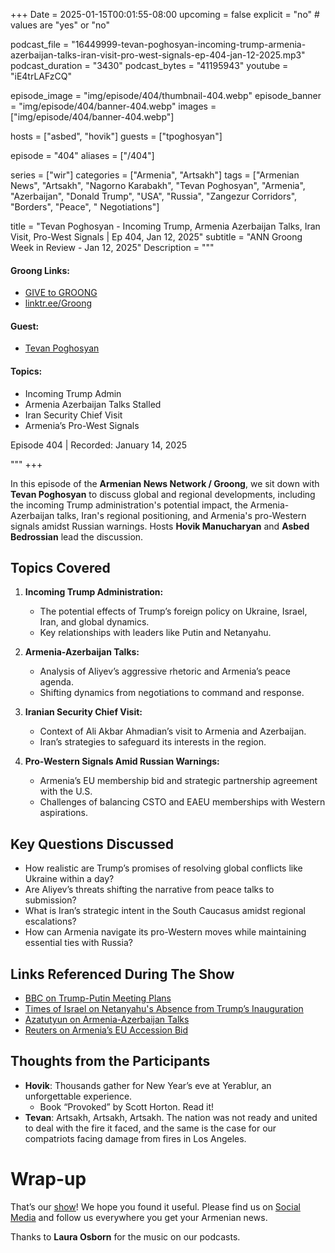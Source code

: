 +++
Date = 2025-01-15T00:01:55-08:00
upcoming = false
explicit = "no" # values are "yes" or "no"

podcast_file = "16449999-tevan-poghosyan-incoming-trump-armenia-azerbaijan-talks-iran-visit-pro-west-signals-ep-404-jan-12-2025.mp3"
podcast_duration = "3430"
podcast_bytes = "41195943"
youtube = "iE4trLAFzCQ"

episode_image = "img/episode/404/thumbnail-404.webp"
episode_banner = "img/episode/404/banner-404.webp"
images = ["img/episode/404/banner-404.webp"]

hosts = ["asbed", "hovik"]
guests = ["tpoghosyan"]

episode = "404"
aliases = ["/404"]

series = ["wir"]
categories = ["Armenia", "Artsakh"]
tags = ["Armenian News", "Artsakh", "Nagorno Karabakh", "Tevan Poghosyan", "Armenia", "Azerbaijan", "Donald Trump", "USA", "Russia", "Zangezur Corridors", "Borders", "Peace", " Negotiations"]

title = "Tevan Poghosyan - Incoming Trump, Armenia Azerbaijan Talks, Iran Visit, Pro-West Signals | Ep 404, Jan 12, 2025"
subtitle = "ANN Groong Week in Review - Jan 12, 2025"
Description = """

#### Groong Links:
* [GIVE to GROONG](https://podcasts.groong.org/donate)
* [linktr.ee/Groong](https://linktr.ee/groong)

#### Guest:
* [Tevan Poghosyan](/guest/tpoghosyan)

#### Topics:
* Incoming Trump Admin
* Armenia Azerbaijan Talks Stalled
* Iran Security Chief Visit
* Armenia’s Pro-West Signals

Episode 404 | Recorded: January 14, 2025

"""
+++

In this episode of the **Armenian News Network / Groong**, we sit down with **Tevan Poghosyan** to discuss global and regional developments, including the incoming Trump administration's potential impact, the Armenia-Azerbaijan talks, Iran's regional positioning, and Armenia's pro-Western signals amidst Russian warnings. Hosts **Hovik Manucharyan** and **Asbed Bedrossian** lead the discussion.

## Topics Covered

1. **Incoming Trump Administration:**
   - The potential effects of Trump’s foreign policy on Ukraine, Israel, Iran, and global dynamics.
   - Key relationships with leaders like Putin and Netanyahu.

2. **Armenia-Azerbaijan Talks:**
   - Analysis of Aliyev’s aggressive rhetoric and Armenia’s peace agenda.
   - Shifting dynamics from negotiations to command and response.

3. **Iranian Security Chief Visit:**
   - Context of Ali Akbar Ahmadian’s visit to Armenia and Azerbaijan.
   - Iran’s strategies to safeguard its interests in the region.

4. **Pro-Western Signals Amid Russian Warnings:**
   - Armenia’s EU membership bid and strategic partnership agreement with the U.S.
   - Challenges of balancing CSTO and EAEU memberships with Western aspirations.

## Key Questions Discussed

- How realistic are Trump’s promises of resolving global conflicts like Ukraine within a day?
- Are Aliyev’s threats shifting the narrative from peace talks to submission?
- What is Iran’s strategic intent in the South Caucasus amidst regional escalations?
- How can Armenia navigate its pro-Western moves while maintaining essential ties with Russia?

## Links Referenced During The Show

- [BBC on Trump-Putin Meeting Plans](https://www.bbc.com/news/articles/cz7e3qzpn9xo)
- [Times of Israel on Netanyahu's Absence from Trump’s Inauguration](https://www.timesofisrael.com/netanyahu-unlikely-to-attend-trump-inauguration-aide-says/)
- [Azatutyun on Armenia-Azerbaijan Talks](https://www.azatutyun.am/a/33268543.html)
- [Reuters on Armenia’s EU Accession Bid](https://www.reuters.com/world/armenian-government-approves-bill-launch-eu-accession-bid-2025-01-09/)

## Thoughts from the Participants
* **Hovik**: Thousands gather for New Year’s eve at Yerablur, an unforgettable experience.
    * Book “Provoked” by Scott Horton. Read it!
* **Tevan**: Artsakh, Artsakh, Artsakh. The nation was not ready and united to deal with the fire it faced, and the same is the case for our compatriots facing damage from fires in Los Angeles.

# Wrap-up

That’s our [show](https://podcasts.groong.org/)! We hope you found it useful. Please find us on [Social Media](https://linktr.ee/groong) and follow us everywhere you get your Armenian news.

Thanks to **Laura Osborn** for the music on our podcasts.
